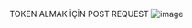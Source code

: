 
TOKEN ALMAK İÇİN POST REQUEST
![image](https://user-images.githubusercontent.com/21096087/186024029-e15b8aca-edb8-4f3e-9c8e-8f4da2da22b8.png)

